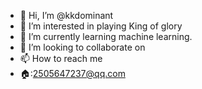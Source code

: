 - 👋 Hi, I’m @kkdominant
- 👀 I’m interested in playing King of glory
- 🌱 I’m currently learning  machine learning.
- 💞️ I’m looking to collaborate on  
- 📫 How to reach me 
- 🏠:2505647237@qq.com

<!---
kkdominant/kkdominant is a ✨ special ✨ repository because its `README.md` (this file) appears on your GitHub profile.
You can click the Preview link to take a look at your changes.
--->

